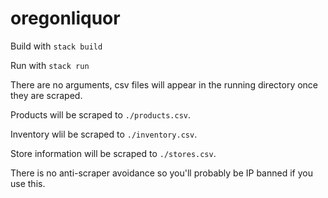 # oregonliquor

Build with `stack build`

Run with `stack run`

There are no arguments, csv files will appear in the running directory once they are scraped. 

Products will be scraped to `./products.csv`.

Inventory wlil be scraped to `./inventory.csv`.

Store information will be scraped to `./stores.csv`.

There is no anti-scraper avoidance so you'll probably be IP banned if you use this. 
